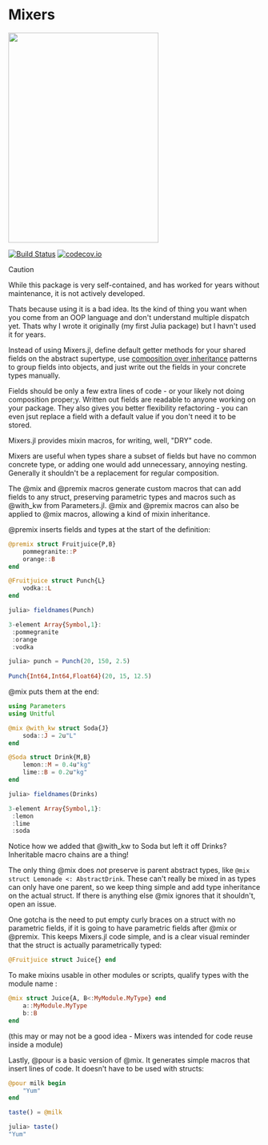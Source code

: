 # Mixers

<img src="https://www.giraffescanbake.com/wp-content/uploads/2016/12/Pomegranate-Martini3.gif" data-canonical-src="https://www.giraffescanbake.com/wp-content/uploads/2016/12/Pomegranate-Martini3.gif" width="300" height="420" />

[![Build Status](https://travis-ci.org/rafaqz/Mixers.jl.svg?branch=master)](https://travis-ci.org/rafaqz/Mixers.jl)
[![codecov.io](http://codecov.io/github/rafaqz/Mixers.jl/coverage.svg?branch=master)](http://codecov.io/github/rafaqz/Mixers.jl?branch=master)

> [!CAUTION]
> While this package is very self-contained, and has worked for years without maintenance,
> it is not actively developed.
>
> Thats because using it is a bad idea. 
> Its the kind of thing you want when you come from an OOP language and don't understand multiple dispatch yet.
> Thats why I wrote it originally (my first Julia package) but I havn't used it for years.
>
> Instead of using Mixers.jl, define default getter methods for your shared fields on
> the abstract supertype, use [composition over inheritance](https://en.wikipedia.org/wiki/Composition_over_inheritance)
> patterns to group fields into objects, and just write out the fields in your concrete types manually.
>
> Fields should be only a few extra lines of code - or your likely not doing composition proper;y.
> Written out fields are readable to anyone working on your package. They also gives you better
> flexibility refactoring - you can even jsut replace a field with a default value if you don't
> need it to be stored.

Mixers.jl provides mixin macros, for writing, well, "DRY" code. 

Mixers are useful when types share a subset of fields but have no common concrete
type, or adding one would add unnecessary, annoying nesting. Generally it
shouldn't be a replacement for regular composition.

The @mix and @premix macros generate custom macros that can add fields to any
struct, preserving parametric types and macros such as @with_kw from
Parameters.jl. @mix and @premix macros can also be applied to @mix macros, allowing 
a kind of mixin inheritance.

@premix inserts fields and types at the start of the definition:

```julia
@premix struct Fruitjuice{P,B}
    pommegranite::P
    orange::B
end

@Fruitjuice struct Punch{L}
    vodka::L
end

julia> fieldnames(Punch)

3-element Array{Symbol,1}:
 :pommegranite
 :orange      
 :vodka       

julia> punch = Punch(20, 150, 2.5)
               
Punch{Int64,Int64,Float64}(20, 15, 12.5) 
```

@mix puts them at the end:

```julia
using Parameters
using Unitful

@mix @with_kw struct Soda{J}
    soda::J = 2u"L"
end

@Soda struct Drink{M,B}
    lemon::M = 0.4u"kg"
    lime::B = 0.2u"kg"
end

julia> fieldnames(Drinks)

3-element Array{Symbol,1}:
 :lemon
 :lime     
 :soda    
```

Notice how we added that @with_kw to Soda but left it off Drinks? Inheritable
macro chains are a thing!

The only thing @mix does *not* preserve is parent abstract types, like 
`@mix struct Lemonade <: AbstractDrink`. These can't really be mixed in as types 
can only have one parent, so we keep thing simple and add type inheritance on the actual 
struct. If there is anything else @mix ignores that it shouldn't, open an issue.

One gotcha is the need to put empty curly braces on a struct with no
parametric fields, if it is going to have parametric fields after @mix or
@premix. This keeps Mixers.jl code simple, and is a clear visual reminder 
that the struct is actually parametrically typed:

```julia
@Fruitjuice struct Juice{} end
```

To make mixins usable in other modules or scripts, qualify types with the module
name :

```julia
@mix struct Juice{A, B<:MyModule.MyType} end
    a::MyModule.MyType
    b::B
end
```

(this may or may not be a good idea - Mixers was intended for code reuse inside a module)



Lastly, @pour is a basic version of @mix. It generates simple macros that insert lines of code. 
It doesn't have to be used with structs:

```julia
@pour milk begin
    "Yum"
end

taste() = @milk

julia> taste()                                                                      
"Yum"
```
